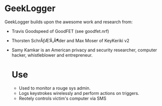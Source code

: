 # GeekLogger
 GeekLogger builds upon the awesome work and research from:
 - Travis Goodspeed of GoodFET (see goodfet.nrf)
 - Thorsten SchrÃƒÆ’Ã‚Â¶der and Max Moser of KeyKeriki v2
 - Samy Kamkar is an American privacy and security researcher, computer hacker, 
   whistleblower and entrepreneur.
   
   # Use
   - Used to monitor a rouge sys admin.
   - Logs keystrokes wirelessly and perform actions on triggers.
   - Reotely controls victim's computer via SMS
   
